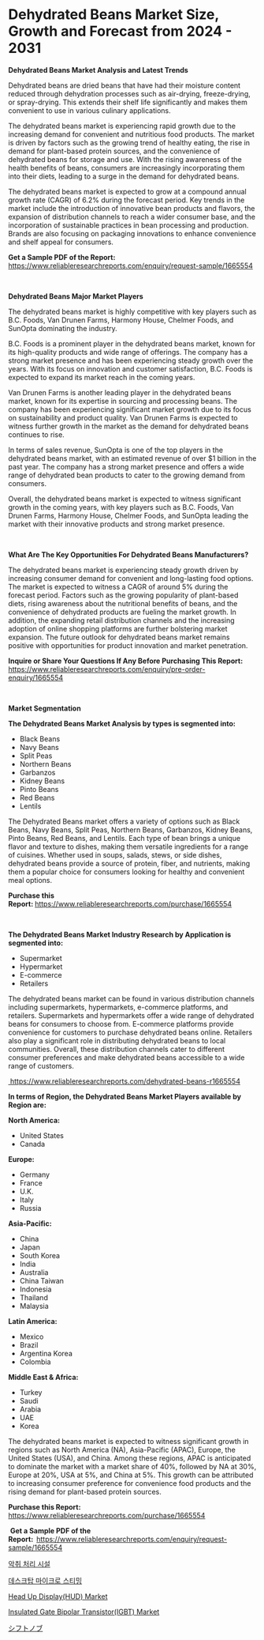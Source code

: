 <p><h1>Dehydrated Beans Market Size, Growth and Forecast from 2024 - 2031</h1></p><p><strong>Dehydrated Beans Market Analysis and Latest Trends</strong></p>
<p><p>Dehydrated beans are dried beans that have had their moisture content reduced through dehydration processes such as air-drying, freeze-drying, or spray-drying. This extends their shelf life significantly and makes them convenient to use in various culinary applications.</p><p>The dehydrated beans market is experiencing rapid growth due to the increasing demand for convenient and nutritious food products. The market is driven by factors such as the growing trend of healthy eating, the rise in demand for plant-based protein sources, and the convenience of dehydrated beans for storage and use. With the rising awareness of the health benefits of beans, consumers are increasingly incorporating them into their diets, leading to a surge in the demand for dehydrated beans.</p><p>The dehydrated beans market is expected to grow at a compound annual growth rate (CAGR) of 6.2% during the forecast period. Key trends in the market include the introduction of innovative bean products and flavors, the expansion of distribution channels to reach a wider consumer base, and the incorporation of sustainable practices in bean processing and production. Brands are also focusing on packaging innovations to enhance convenience and shelf appeal for consumers.</p></p>
<p><strong>Get a Sample PDF of the Report:&nbsp;</strong> <a href="https://www.reliableresearchreports.com/enquiry/request-sample/1665554">https://www.reliableresearchreports.com/enquiry/request-sample/1665554</a></p>
<p>&nbsp;</p>
<p><strong>Dehydrated Beans Major Market Players</strong></p>
<p><p>The dehydrated beans market is highly competitive with key players such as B.C. Foods, Van Drunen Farms, Harmony House, Chelmer Foods, and SunOpta dominating the industry. </p><p>B.C. Foods is a prominent player in the dehydrated beans market, known for its high-quality products and wide range of offerings. The company has a strong market presence and has been experiencing steady growth over the years. With its focus on innovation and customer satisfaction, B.C. Foods is expected to expand its market reach in the coming years.</p><p>Van Drunen Farms is another leading player in the dehydrated beans market, known for its expertise in sourcing and processing beans. The company has been experiencing significant market growth due to its focus on sustainability and product quality. Van Drunen Farms is expected to witness further growth in the market as the demand for dehydrated beans continues to rise.</p><p>In terms of sales revenue, SunOpta is one of the top players in the dehydrated beans market, with an estimated revenue of over $1 billion in the past year. The company has a strong market presence and offers a wide range of dehydrated bean products to cater to the growing demand from consumers.</p><p>Overall, the dehydrated beans market is expected to witness significant growth in the coming years, with key players such as B.C. Foods, Van Drunen Farms, Harmony House, Chelmer Foods, and SunOpta leading the market with their innovative products and strong market presence.</p></p>
<p>&nbsp;</p>
<p><strong>What Are The Key Opportunities For Dehydrated Beans Manufacturers?</strong></p>
<p><p>The dehydrated beans market is experiencing steady growth driven by increasing consumer demand for convenient and long-lasting food options. The market is expected to witness a CAGR of around 5% during the forecast period. Factors such as the growing popularity of plant-based diets, rising awareness about the nutritional benefits of beans, and the convenience of dehydrated products are fueling the market growth. In addition, the expanding retail distribution channels and the increasing adoption of online shopping platforms are further bolstering market expansion. The future outlook for dehydrated beans market remains positive with opportunities for product innovation and market penetration.</p></p>
<p><strong>Inquire or Share Your Questions If Any Before Purchasing This Report:</strong> <a href="https://www.reliableresearchreports.com/enquiry/pre-order-enquiry/1665554">https://www.reliableresearchreports.com/enquiry/pre-order-enquiry/1665554</a></p>
<p>&nbsp;</p>
<p><strong>Market Segmentation</strong></p>
<p><strong>The Dehydrated Beans Market Analysis by types is segmented into:</strong></p>
<p><ul><li>Black Beans</li><li>Navy Beans</li><li>Split Peas</li><li>Northern Beans</li><li>Garbanzos</li><li>Kidney Beans</li><li>Pinto Beans</li><li>Red Beans</li><li>Lentils</li></ul></p>
<p><p>The Dehydrated Beans market offers a variety of options such as Black Beans, Navy Beans, Split Peas, Northern Beans, Garbanzos, Kidney Beans, Pinto Beans, Red Beans, and Lentils. Each type of bean brings a unique flavor and texture to dishes, making them versatile ingredients for a range of cuisines. Whether used in soups, salads, stews, or side dishes, dehydrated beans provide a source of protein, fiber, and nutrients, making them a popular choice for consumers looking for healthy and convenient meal options.</p></p>
<p><strong>Purchase this Report:&nbsp;</strong><a href="https://www.reliableresearchreports.com/purchase/1665554">https://www.reliableresearchreports.com/purchase/1665554</a></p>
<p>&nbsp;</p>
<p><strong>The Dehydrated Beans Market Industry Research by Application is segmented into:</strong></p>
<p><ul><li>Supermarket</li><li>Hypermarket</li><li>E-commerce</li><li>Retailers</li></ul></p>
<p><p>The dehydrated beans market can be found in various distribution channels including supermarkets, hypermarkets, e-commerce platforms, and retailers. Supermarkets and hypermarkets offer a wide range of dehydrated beans for consumers to choose from. E-commerce platforms provide convenience for customers to purchase dehydrated beans online. Retailers also play a significant role in distributing dehydrated beans to local communities. Overall, these distribution channels cater to different consumer preferences and make dehydrated beans accessible to a wide range of customers.</p></p>
<p><a href="https://www.reliableresearchreports.com/dehydrated-beans-r1665554">&nbsp;https://www.reliableresearchreports.com/dehydrated-beans-r1665554</a></p>
<p><strong>In terms of Region, the Dehydrated Beans Market Players available by Region are:</strong></p>
<p>
    <p> <strong> North America: </strong>
        <ul>
            <li>United States</li>
            <li>Canada</li>
        </ul>
        </p> 
    <p> <strong> Europe: </strong>
        <ul>
            <li>Germany</li>
            <li>France</li>
            <li>U.K.</li>
            <li>Italy</li>
            <li>Russia</li>
        </ul>
        </p> 
    <p> <strong> Asia-Pacific: </strong>
        <ul>
            <li>China</li>
            <li>Japan</li>
            <li>South Korea</li>
            <li>India</li>
            <li>Australia</li>
            <li>China Taiwan</li>
            <li>Indonesia</li>
            <li>Thailand</li>
            <li>Malaysia</li>
        </ul>
        </p> 
    <p> <strong> Latin America: </strong>
        <ul>
            <li>Mexico</li>
            <li>Brazil</li>
            <li>Argentina Korea</li>
            <li>Colombia</li>
        </ul>
        </p> 
    <p> <strong> Middle East & Africa: </strong>
        <ul>
            <li>Turkey</li>
            <li>Saudi</li>
            <li>Arabia</li>
            <li>UAE</li>
            <li>Korea</li>
        </ul>
    </p>
    </p>
<p><p>The dehydrated beans market is expected to witness significant growth in regions such as North America (NA), Asia-Pacific (APAC), Europe, the United States (USA), and China. Among these regions, APAC is anticipated to dominate the market with a market share of 40%, followed by NA at 30%, Europe at 20%, USA at 5%, and China at 5%. This growth can be attributed to increasing consumer preference for convenience food products and the rising demand for plant-based protein sources.</p></p>
<p><strong>Purchase this Report: </strong><a href="https://www.reliableresearchreports.com/purchase/1665554">https://www.reliableresearchreports.com/purchase/1665554</a></p>
<p>&nbsp;<strong>Get a Sample PDF of the Report:&nbsp;&nbsp;</strong><a href="https://www.reliableresearchreports.com/enquiry/request-sample/1665554">https://www.reliableresearchreports.com/enquiry/request-sample/1665554</a></p>
<p><strong></strong></p>
<p><p><a href="https://github.com/Maeennan456456/Market-Research-Report-List-2/blob/main/9291162159953.md">악취 처리 시설</a></p><p><a href="https://github.com/vsap75a286l/Market-Research-Report-List-2/blob/main/2804706159952.md">데스크탑 마이크로 스티밍</a></p><p><a href="https://github.com/shahriarnajimjoy333/Market-Research-Report-List-1/blob/main/head-up-displayhud-market.md">Head Up Display(HUD) Market</a></p><p><a href="https://github.com/emnqcawl19/Market-Research-Report-List-1/blob/main/insulated-gate-bipolar-transistorigbt-market.md">Insulated Gate Bipolar Transistor(IGBT) Market</a></p><p><a href="https://github.com/MacyOrn/Market-Research-Report-List-1/blob/main/1875747150059.md">シフトノブ</a></p></p>